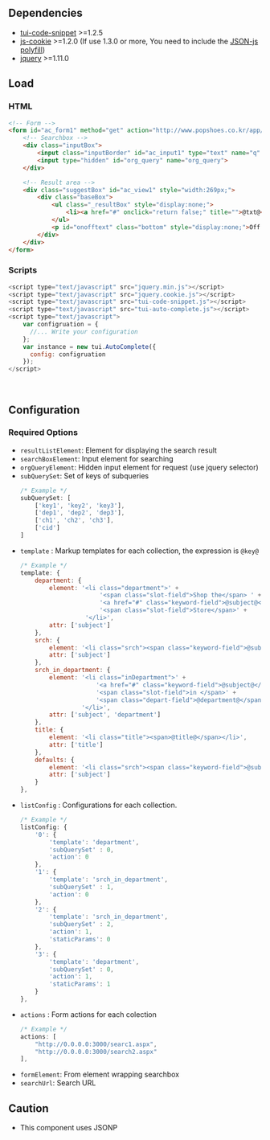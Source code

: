 ## Dependencies
* [tui-code-snippet](https://github.com/nhnent/tui.code-snippet) >=1.2.5
* [js-cookie](https://github.com/js-cookie/js-cookie) >=1.2.0 (If use 1.3.0 or more, You need to include the [JSON-js polyfill](https://github.com/douglascrockford/JSON-js))
* [jquery](https://github.com/jquery/jquery) >=1.11.0

## Load

### HTML

```html
<!-- Form -->
<form id="ac_form1" method="get" action="http://www.popshoes.co.kr/app/product/search" onsubmit="">
    <!-- Searchbox -->
    <div class="inputBox">
        <input class="inputBorder" id="ac_input1" type="text" name="q" autocomplete="off">
        <input type="hidden" id="org_query" name="org_query">
    </div>

    <!-- Result area -->
    <div class="suggestBox" id="ac_view1" style="width:269px;">
        <div class="baseBox">
            <ul class="_resultBox" style="display:none;">
                <li><a href="#" onclick="return false;" title="">@txt@</a></li>
            </ul>
            <p id="onofftext" class="bottom" style="display:none;">Off Autocopmlate</p>
        </div>
    </div>
</form>
```

### Scripts
```js
<script type="text/javascript" src="jquery.min.js"></script>
<script type="text/javascript" src="jquery.cookie.js"></script>
<script type="text/javascript" src="tui-code-snippet.js"></script>
<script type="text/javascript" src="tui-auto-complete.js"></script>
<script type="text/javascript">
    var configruation = {
      //... Write your configuration
    };
    var instance = new tui.AutoComplete({
      config: configruation
    });
</script>
```

<br>

## Configuration

### Required Options

* `resultListElement`: Element for displaying the search result
* `searchBoxElement`: Input element for searching
* `orgQueryElement`: Hidden input element for request (use jquery selector)
* `subQuerySet`: Set of keys of subqueries<br>
  ```js
  /* Example */
  subQuerySet: [
      ['key1', 'key2', 'key3'],
      ['dep1', 'dep2', 'dep3'],
      ['ch1', 'ch2', 'ch3'],
      ['cid']
  ]
  ```
* `template` : Markup templates for each collection, the expression is `@key@`<br>
  ```js
  /* Example */
  template: {
      department: {
          element: '<li class="department">' +
                        '<span class="slot-field">Shop the</span> ' +
                        '<a href="#" class="keyword-field">@subject@</a> ' +
                        '<span class="slot-field">Store</span>' +
                    '</li>',
          attr: ['subject']
      },
      srch: {
          element: '<li class="srch"><span class="keyword-field">@subject@</span></li>',
          attr: ['subject']
      },
      srch_in_department: {
          element: '<li class="inDepartment">' +
                       '<a href="#" class="keyword-field">@subject@</a> ' +
                       '<span class="slot-field">in </span>' +
                       '<span class="depart-field">@department@</span>' +
                   '</li>',
          attr: ['subject', 'department']
      },
      title: {
          element: '<li class="title"><span>@title@</span></li>',
          attr: ['title']
      },
      defaults: {
          element: '<li class="srch"><span class="keyword-field">@subject@</span></li>',
          attr: ['subject']
      }
  },
  ```
* `listConfig` : Configurations for each collection.
  ```js
  /* Example */
  listConfig: {
      '0': {
          'template': 'department',
          'subQuerySet' : 0,
          'action': 0
      },
      '1': {
          'template': 'srch_in_department',
          'subQuerySet' : 1,
          'action': 0
      },
      '2': {
          'template': 'srch_in_department',
          'subQuerySet' : 2,
          'action': 1,
          'staticParams': 0
      },
      '3': {
          'template': 'department',
          'subQuerySet' : 0,
          'action': 1,
          'staticParams': 1
      }
  },
  ```
* `actions` : Form actions for each colection
  ```js
  /* Example */
  actions: [
      "http://0.0.0.0:3000/searc1.aspx",
      "http://0.0.0.0:3000/search2.aspx"
  ],
  ```
* `formElement`: From element wrapping searchbox
* `searchUrl`: Search URL

## Caution
* This component uses JSONP
